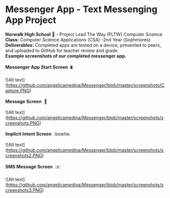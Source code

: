 # Messenger App - Text Messenging App Project<br>
<b>Norwalk High School</b> :school: - Project Lead The Way (PLTW) Computer Sceince</b><br>
<b>Class:</b> Computer Science Applications (CSA) -2nd Year (Sophmores) <br>
<b>Deliverables:</b> Completed apps are tested on a device, presented to peers, and uploaded to GitHub for teacher review and grade.
<br>
<b>Example screenshots of our completed messenger app.</b><br><br>
<b>Messenger App Start Screen</b>&nbsp;:beetle:<br><br>
![Alt text] (https://github.com/angelicamedina/Messenger/blob/master/screenshots/Capture.PNG)
<br><br>
<b>Message Screen</b>&nbsp;&nbsp;:pencil:<br><br>
![Alt text] (https://github.com/angelicamedina/Messenger/blob/master/screenshots/screenshots.PNG)
<br><br>
<b>Implicit Intent Screen</b>&nbsp;&nbsp;:bowtie:<br><br>
![Alt text] (https://github.com/angelicamedina/Messenger/blob/master/screenshots/screenshots2.PNG)
<br><br>
<b>SMS Message Screen</b>&nbsp;&nbsp;:envelope:<br><br>
![Alt text] (https://github.com/angelicamedina/Messenger/blob/master/screenshots/screenshots3.PNG)
